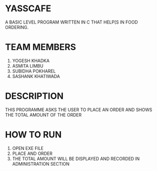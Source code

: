 # YASSCAFE

A BASIC LEVEL PROGRAM WRITTEN IN C THAT HELP[S IN FOOD ORDERING.

# TEAM MEMBERS

1. YOGESH KHADKA
2. ASMITA LIMBU
3. SUBIDHA POKHAREL
4. SASHANK KHATIWADA


# DESCRIPTION

THIS PROGRAMME ASKS THE USER TO PLACE AN ORDER AND SHOWS THE TOTAL AMOUNT OF THE ORDER


# HOW TO RUN
1. OPEN EXE FILE 
2. PLACE AND ORDER
3. THE TOTAL AMOUNT WILL BE DISPLAYED AND RECORDED IN ADMINISTRATION SECTION



